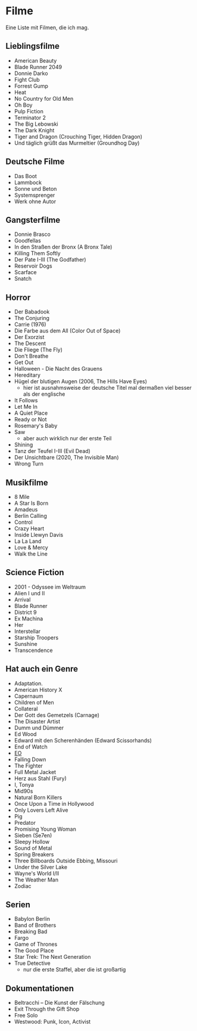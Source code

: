 # Filme
Eine Liste mit Filmen, die ich mag.

## Lieblingsfilme
- American Beauty
- Blade Runner 2049
- Donnie Darko
- Fight Club
- Forrest Gump
- Heat
- No Country for Old Men
- Oh Boy
- Pulp Fiction
- Terminator 2
- The Big Lebowski
- The Dark Knight
- Tiger and Dragon (Crouching Tiger, Hidden Dragon)
- Und täglich grüßt das Murmeltier (Groundhog Day)

## Deutsche Filme
- Das Boot
- Lammbock
- Sonne und Beton
- Systemsprenger
- Werk ohne Autor

## Gangsterfilme
- Donnie Brasco
- Goodfellas
- In den Straßen der Bronx (A Bronx Tale)
- Killing Them Softly
- Der Pate I-III (The Godfather)
- Reservoir Dogs
- Scarface
- Snatch

## Horror
- Der Babadook
- The Conjuring
- Carrie (1976)
- Die Farbe aus dem All (Color Out of Space)
- Der Exorzist
- The Descent
- Die Fliege (The Fly)
- Don't Breathe
- Get Out
- Halloween - Die Nacht des Grauens
- Hereditary
- Hügel der blutigen Augen (2006, The Hills Have Eyes)
    - hier ist ausnahmsweise der deutsche Titel mal dermaßen viel besser als der englische
- It Follows
- Let Me In
- A Quiet Place
- Ready or Not
- Rosemary's Baby
- Saw
    - aber auch wirklich nur der erste Teil
- Shining
- Tanz der Teufel I-III (Evil Dead)
- Der Unsichtbare (2020, The Invisible Man)
- Wrong Turn

## Musikfilme
- 8 Mile
- A Star Is Born
- Amadeus
- Berlin Calling
- Control
- Crazy Heart
- Inside Llewyn Davis
- La La Land
- Love & Mercy
- Walk the Line

## Science Fiction
- 2001 - Odyssee im Weltraum
- Alien I und II
- Arrival
- Blade Runner
- District 9
- Ex Machina
- Her
- Interstellar
- Starship Troopers
- Sunshine
- Transcendence

## Hat auch ein Genre
- Adaptation.
- American History X
- Capernaum
- Children of Men
- Collateral
- Der Gott des Gemetzels (Carnage)
- The Disaster Artist
- Dumm und Dümmer
- Ed Wood
- Edward mit den Scherenhänden (Edward Scissorhands)
- End of Watch
- [EO](https://www.imdb.com/title/tt19652910/)
- Falling Down
- The Fighter
- Full Metal Jacket
- Herz aus Stahl (Fury)
- I, Tonya
- Mid90s
- Natural Born Killers
- Once Upon a Time in Hollywood
- Only Lovers Left Alive
- Pig
- Predator
- Promising Young Woman
- Sieben (Se7en)
- Sleepy Hollow
- Sound of Metal
- Spring Breakers
- Three Billboards Outside Ebbing, Missouri
- Under the Silver Lake
- Wayne's World I/II
- The Weather Man
- Zodiac

## Serien
- Babylon Berlin
- Band of Brothers
- Breaking Bad
- Fargo
- Game of Thrones
- The Good Place
- Star Trek: The Next Generation
- True Detective
    - nur die erste Staffel, aber die ist großartig

## Dokumentationen
- Beltracchi – Die Kunst der Fälschung
- Exit Through the Gift Shop
- Free Solo
- Westwood: Punk, Icon, Activist
